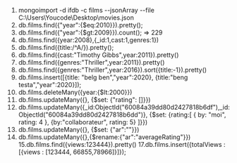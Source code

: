 1. mongoimport -d ifdb -c films --jsonArray --file C:\Users\Youcode\Desktop\movies.json
2. db.films.find({"year":{$eq:2010}}).pretty();  
3. db.films.find({"year":{$gt:2009}}).count(); => 229
4. db.films.find({year:2008},{_id:1,cast:1,genres:1})
5. db.films.find({title:/^A/}).pretty();
6. db.films.find({cast:"Timothy Gibbs",year:2011}).pretty()
7. db.films.find({genres:"Thriller",year:2011}).pretty()
8. db.films.find({genres:"Thriller",year:2016}).sort({title:-1}).pretty()
9. db.films.insert([{title: "belg ben","year":2020}, {title:"beng testa","year":2020}]);
10. db.films.deleteMany({year:{$lt:2000}})
11. db.films.updateMany({}, {$set: {"rating": []}})
12. db.films.updateMany({_id:ObjectId("60084a39dd80d2427818b6df"),_id:ObjectId("60084a39dd80d2427818b6dd")}, {$set: {rating:[ { by: "moi", rating: 4 }, {by:"collaborateur", rating: 5} ]}})
13. db.films.updateMany({}, {$set: {"ar":""}})
14. db.films.updateMany({},{$rename:{"ar":"averageRating"}})
15.db.films.find({views:123444}).pretty()
17.db.films.insert({totalViews : [{views : [123444, 66855,78966]}]});